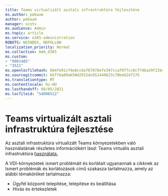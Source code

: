 ```yaml
---
title: Teams virtualizált asztali infrastruktúra fejlesztése
ms.author: pebaum
author: pebaum
manager: scotv
ms.audience: Admin
ms.topic: article
ms.service: o365-administration
ROBOTS: NOINDEX, NOFOLLOW
localization_priority: Normal
ms.collection: Adm_O365
ms.custom:
- "9001485"
- "3521"
ms.openlocfilehash: 684fe91cf4e8cc6a767878efe397ccaf0f7cc0cf74ba29f21b40d77c18a028f7
ms.sourcegitcommit: b5f7da89a650d2915dc652449623c78be6247175
ms.translationtype: MT
ms.contentlocale: hu-HU
ms.lasthandoff: 08/05/2021
ms.locfileid: "54008512"
---
```

# <a name="teams-for-virtualized-desktop-infrastructure"></a>Teams virtualizált asztali infrastruktúra fejlesztése

Az asztali infrastruktúra virtualizált Teams környezetekben való használatának részletes információkért lásd: Teams virtuális asztali infrastruktúra [használata.](https://docs.microsoft.com/microsoftteams/teams-for-vdi)

A VDI-környezetek ismert problémáit [](https://docs.microsoft.com/microsoftteams/teams-for-vdi#known-issues-and-limitations) és korlátait ugyanannak a cikknek az Ismert problémák és korlátozások című szakasza tartalmazza, amely az alábbi témaköröket tartalmazza:
 - Ügyfél központi telepítése, telepítése és beállítása
 - Hívás és értekezletek